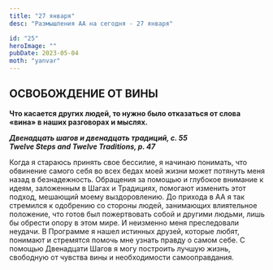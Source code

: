 ```yaml
---
title: "27 января"
desc: "Размышления АА на сегодня - 27 января"

id: "25"
heroImage: ""
pubDate: 2023-05-04
moth: "yanvar"
---
```


## ОСВОБОЖДЕНИЕ ОТ ВИНЫ

**Что касается других людей, то нужно было отказаться от слова «вина» в наших
разговорах и мыслях.**

**_Двенадцать шагов и двенадцать традиций, с. 55  
Twelve Steps and Twelve Traditions, p. 47_**

Когда я стараюсь принять свое бессилие, я начинаю понимать, что обвинение
самого себя во всех бедах моей жизни может потянуть меня назад в
безнадежность. Обращения за помощью и глубокое внимание к идеям, заложенным в
Шагах и Традициях, помогают изменить этот подход, мешающий моему
выздоровлению. До прихода в АА я так стремился к одобрению со стороны людей,
занимающих влиятельное положение, что готов был пожертвовать собой и другими
людьми, лишь бы обрести опору в этом мире. И неизменно меня преследовали
неудачи. В Программе я нашел истинных друзей, которые любят, понимают и
стремятся помочь мне узнать правду о самом себе. С помощью Двенадцати Шагов я
могу построить лучшую жизнь, свободную от чувства вины и необходимости
самооправдания.
